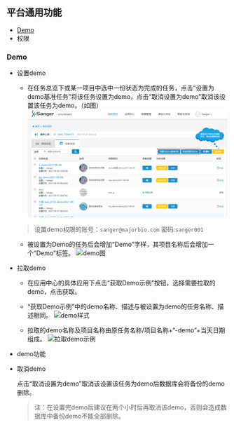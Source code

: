 ## 平台通用功能

+ [Demo](#user-content-Demo)
+ 权限



### Demo
+ 设置demo

  - 在任务总览下或某一项目中选中一份状态为完成的任务，点击“设置为demo基准任务”将该任务设置为demo，点击“取消设置为demo”取消该设置该任务为demo。（如图）
  ![设置demo](img/图片1.png)
  >设置demo权限的账号：`sanger@majorbio.com`  密码:`sanger001`

  - 被设置为Demo的任务后会增加“Demo”字样，其项目名称后会增加一个“Demo”标签。
  ![demo图](.png)
+ 拉取demo

  - 在应用中心的具体应用下点击“获取Demo示例”按钮，选择需要拉取的demo，点击获取。

  - “获取Demo示例”中的demo名称、描述与被设置为demo的任务名称、描述相同。
  ![demo样式](.png)

  - 拉取的demo名称及项目名称由原任务名称/项目名称+“-demo”+当天日期组成。
  ![拉取demo示例](.png)
+ demo功能

+ 取消demo

  点击“取消设置为demo”取消该设置该任务为demo后数据库会将备份的demo删除。
  >注：在设置完demo后建议在两个小时后再取消该demo，否则会造成数据库中备份demo不能全部删除。
